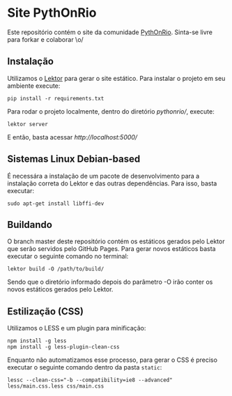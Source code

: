 # Site PythOnRio
Este repositório contém o site da comunidade [PythOnRio](http://pythonrio.github.io/). Sinta-se livre para forkar e colaborar \o/

## Instalação
Utilizamos o [Lektor](https://github.com/lektor/lektor) para gerar o site estático. Para instalar o projeto em seu ambiente execute:
```
pip install -r requirements.txt
```
Para rodar o projeto localmente, dentro do diretório _pythonrio/_, execute:
```
lektor server
```
E então, basta acessar _http://localhost:5000/_

## Sistemas Linux Debian-based
É necessára a instalação de um pacote de desenvolvimento para a instalação correta do Lektor e das outras dependências. Para isso, basta executar:
```
sudo apt-get install libffi-dev
```

## Buildando
O branch master deste repositório contém os estáticos gerados pelo Lektor que serão servidos pelo GitHub Pages. Para gerar novos estáticos basta executar o seguinte comando no terminal:
```
lektor build -O /path/to/build/
```
Sendo que o diretório informado depois do parâmetro -O irão conter os novos estáticos gerados pelo Lektor.

## Estilização (CSS)
Utilizamos o LESS e um plugin para minificação:

```
npm install -g less
npm install -g less-plugin-clean-css
```

Enquanto não automatizamos esse processo, para gerar o CSS é preciso executar o seguinte comando dentro da pasta `static`:

```
lessc --clean-css="-b --compatibility=ie8 --advanced" less/main.css.less css/main.css
```
